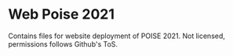# Web Poise 2021
Contains files for website deployment of POISE 2021. Not licensed, permissions follows Github's ToS.
